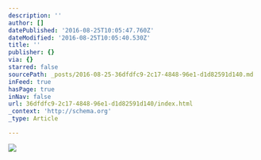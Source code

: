 ```yaml
---
description: ''
author: []
datePublished: '2016-08-25T10:05:47.760Z'
dateModified: '2016-08-25T10:05:40.530Z'
title: ''
publisher: {}
via: {}
starred: false
sourcePath: _posts/2016-08-25-36dfdfc9-2c17-4848-96e1-d1d82591d140.md
inFeed: true
hasPage: true
inNav: false
url: 36dfdfc9-2c17-4848-96e1-d1d82591d140/index.html
_context: 'http://schema.org'
_type: Article

---
```

![](https://the-grid-user-content.s3-us-west-2.amazonaws.com/9592fc65-fde0-4672-bd1e-eb946558e41c.jpg)